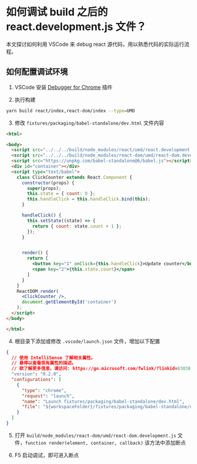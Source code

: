 # 如何调试 build 之后的 react.development.js 文件？

本文探讨如何利用 VSCode 来 debug react 源代码，用以熟悉代码的实际运行流程。

## 如何配置调试环境

1. VSCode 安装 [Debugger for Chrome](https://marketplace.visualstudio.com/items?itemName=msjsdiag.debugger-for-chrome) 插件

2. 执行构建

```bash
yarn build react/index,react-dom/index --type=UMD
```

3. 修改 ```fixtures/packaging/babel-standalone/dev.html``` 文件内容

```html
<html>

<body>
  <script src="../../../build/node_modules/react/umd/react.development.js"></script>
  <script src="../../../build/node_modules/react-dom/umd/react-dom.development.js"></script>
  <script src="https://unpkg.com/babel-standalone@6/babel.js"></script>
  <div id="container"></div>
  <script type="text/babel">
    class ClickCounter extends React.Component {
      constructor(props) {
        super(props);
        this.state = { count: 0 };
        this.handleClick = this.handleClick.bind(this);
      }

      handleClick() {
        this.setState((state) => {
          return { count: state.count + 1 };
        });
      }


      render() {
        return [
          <button key="1" onClick={this.handleClick}>Update counter</button>,
          <span key="2">{this.state.count}</span>
        ]
      }
    }
    ReactDOM.render(
      <ClickCounter />,
      document.getElementById('container')
    );
  </script>
</body>

</html>
```

4. 根目录下添加或修改 ```.vscode/launch.json``` 文件，增加以下配置
   
```json
{
  // 使用 IntelliSense 了解相关属性。
  // 悬停以查看现有属性的描述。
  // 欲了解更多信息，请访问: https://go.microsoft.com/fwlink/?linkid=830387
  "version": "0.2.0",
  "configurations": [
    {
      "type": "chrome",
      "request": "launch",
      "name": "Launch fixtures/packaging/babel-standalone/dev.html",
      "file": "${workspaceFolder}/fixtures/packaging/babel-standalone/dev.html"
    }
  ]
}

```

5. 打开 ```build/node_modules/react-dom/umd/react-dom.development.js``` 文件，``` function render(element, container, callback) ``` 该方法中添加断点

6. F5 启动调试，即可进入断点